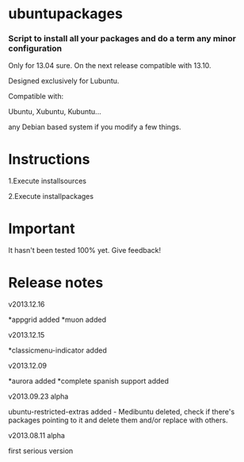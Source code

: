ubuntupackages
=============================================  
### Script to install all your packages and do a term any minor configuration

Only for 13.04 sure. On the next release compatible with 13.10.

Designed exclusively for Lubuntu.

Compatible with:

Ubuntu, Xubuntu, Kubuntu...

any Debian based system if you modify a few things.

Instructions
=============================================

1.Execute installsources

2.Execute installpackages

Important
=============================================
It hasn't been tested 100% yet. Give feedback!

Release notes
=============================================
v2013.12.16

*appgrid added
*muon added

v2013.12.15

*classicmenu-indicator added

v2013.12.09

*aurora added
*complete spanish support added

v2013.09.23 alpha

ubuntu-restricted-extras added - Medibuntu deleted, check if there's packages pointing to it and delete them and/or replace with others.

v2013.08.11 alpha

first serious version